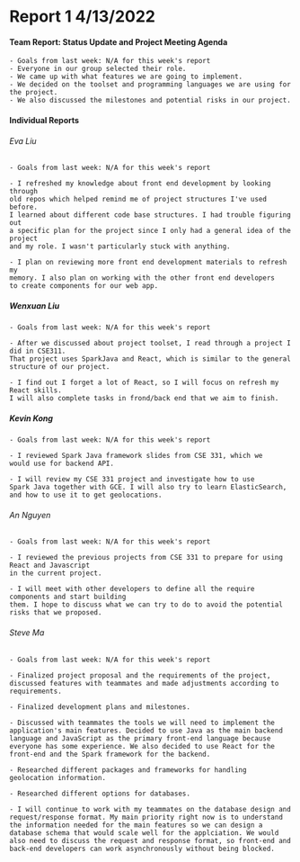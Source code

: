 
# **Report 1 4/13/2022**

#### Team Report: Status Update and Project Meeting Agenda
    - Goals from last week: N/A for this week's report
    - Everyone in our group selected their role. 
    - We came up with what features we are going to implement.
    - We decided on the toolset and programming languages we are using for the project. 
    - We also discussed the milestones and potential risks in our project.

#### Individual Reports

###### Eva Liu
    - Goals from last week: N/A for this week's report

    - I refreshed my knowledge about front end development by looking through
    old repos which helped remind me of project structures I've used before. 
    I learned about different code base structures. I had trouble figuring out 
    a specific plan for the project since I only had a general idea of the project 
    and my role. I wasn't particularly stuck with anything.
    
    - I plan on reviewing more front end development materials to refresh my 
    memory. I also plan on working with the other front end developers 
    to create components for our web app.

##### Wenxuan Liu
    - Goals from last week: N/A for this week's report

    - After we discussed about project toolset, I read through a project I did in CSE311. 
    That project uses SparkJava and React, which is similar to the general structure of our project.
    
    - I find out I forget a lot of React, so I will focus on refresh my React skills.
    I will also complete tasks in frond/back end that we aim to finish.

##### Kevin Kong
    - Goals from last week: N/A for this week's report

    - I reviewed Spark Java framework slides from CSE 331, which we
    would use for backend API.
    
    - I will review my CSE 331 project and investigate how to use
    Spark Java together with GCE. I will also try to learn ElasticSearch,
    and how to use it to get geolocations.

###### An Nguyen
    - Goals from last week: N/A for this week's report
    
    - I reviewed the previous projects from CSE 331 to prepare for using React and Javascript 
    in the current project. 

    - I will meet with other developers to define all the require components and start building 
    them. I hope to discuss what we can try to do to avoid the potential risks that we proposed.

###### Steve Ma
    - Goals from last week: N/A for this week's report
    
    - Finalized project proposal and the requirements of the project, discussed features with teammates and made adjustments according to requirements.
    
    - Finalized development plans and milestones.
    
    - Discussed with teammates the tools we will need to implement the application's main features. Decided to use Java as the main backend language and JavaScript as the primary front-end language because everyone has some experience. We also decided to use React for the front-end and the Spark framework for the backend.
    
    - Researched different packages and frameworks for handling geolocation information.
    
    - Researched different options for databases.
    
    - I will continue to work with my teammates on the database design and request/response format. My main priority right now is to understand the information needed for the main features so we can design a database schema that would scale well for the applciation. We would also need to discuss the request and response format, so front-end and back-end developers can work asynchronously without being blocked.
